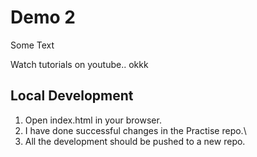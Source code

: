 # Demo 2

Some Text

Watch tutorials on youtube.. okkk

## Local Development

1. Open index.html in your browser.
2. I have done successful changes in the Practise repo.\
3. All the development should be pushed to a new repo.

